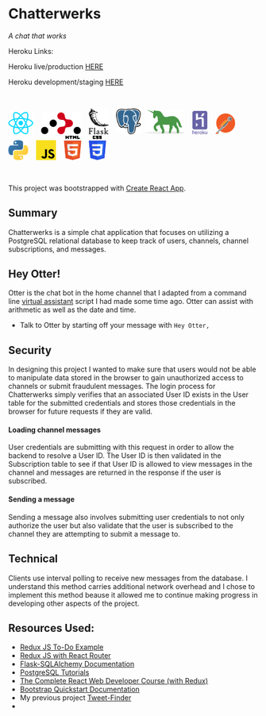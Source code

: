 
# Chatterwerks

_A chat that works_

Heroku Links:

Heroku live/production <a href="https://otterwerks-chat-app.herokuapp.com">HERE</a>

Heroku development/staging <a href="https://otterwerks-chat-staging.herokuapp.com">HERE</a>


<br>

<p><img src="icons/react.svg" width="50">&nbsp&nbsp&nbsp&nbsp<img src="icons/react-router.svg" width="80">&nbsp&nbsp&nbsp&nbsp<img src="icons/flask.svg" width="40">&nbsp&nbsp&nbsp&nbsp<img src="icons/postgresql.svg" width="50">&nbsp&nbsp<img src="icons/gunicorn.svg" width="80">&nbsp&nbsp&nbsp&nbsp<img src="icons/heroku.svg" width="30">&nbsp&nbsp&nbsp&nbsp<img src="icons/postman.svg" width="40">&nbsp&nbsp&nbsp&nbsp<img src="icons/python.svg" width="40">&nbsp&nbsp&nbsp&nbsp<img src="icons/javascript.svg" width="40">&nbsp&nbsp&nbsp&nbsp<img src="icons/html-5.svg" width="35">&nbsp&nbsp&nbsp&nbsp<img src="icons/css-3.svg" width="35"></p>

<br>

This project was bootstrapped with [Create React App](https://github.com/facebook/create-react-app).

## Summary
Chatterwerks is a simple chat application that focuses on utilizing a PostgreSQL relational database to keep track of users, channels, channel subscriptions, and messages. 

## Hey Otter!
Otter is the chat bot in the home channel that I adapted from a command line <a href="https://github.com/Otterwerks/Virtual-Otter">virtual assistant</a> script I had made some time ago. Otter can assist with arithmetic as well as the date and time.

- Talk to Otter by starting off your message with ```Hey Otter, ```

## Security
In designing this project I wanted to make sure that users would not be able to manipulate data stored in the browser to gain unauthorized access to channels or submit fraudulent messages. The login process for Chatterwerks simply verifies that an associated User ID exists in the User table for the submitted credentials and stores those credentials in the browser for future requests if they are valid. 

#### Loading channel messages
User credentials are submitting with this request in order to allow the backend to resolve a User ID. The User ID is then validated in the Subscription table to see if that User ID is allowed to view messages in the channel and messages are returned in the response if the user is subscribed.

#### Sending a message
Sending a message also involves submitting user credentials to not only authorize the user but also validate that the user is subscribed to the channel they are attempting to submit a message to.

## Technical
Clients use interval polling to receive new messages from the database. I understand this method carries additional network overhead and I chose to implement this method beause it allowed me to continue making progress in developing other aspects of the project.

## Resources Used:
- <a href="https://redux.js.org/basics/example">Redux JS To-Do Example</a>
- <a href="https://redux.js.org/advanced/usage-with-react-router">Redux JS with React Router</a>
- <a href="http://flask-sqlalchemy.pocoo.org/2.3/">Flask-SQLAlchemy Documentation</a>
- <a href="http://www.postgresqltutorial.com/">PostgreSQL Tutorials</a>
- <a href="https://www.udemy.com/react-2nd-edition/">The Complete React Web Developer Course (with Redux)</a>
- <a href="https://getbootstrap.com/docs/4.0/getting-started/introduction/">Bootstrap Quickstart Documentation</a>
- My previous project <a href="https://github.com/Otterwerks/Tweet-Finder">Tweet-Finder</a>
- <a href=""></a>
